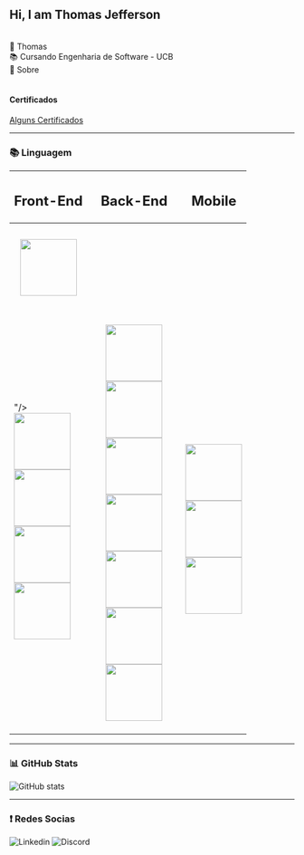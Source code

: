 <!-- Cabeçalhos -->

## Hi, I am Thomas Jefferson 
<br>
💢 Thomas <br>
📚 Cursando Engenharia de Software - UCB <br>
📃 Sobre <br>
<br>

#### Certificados 
[Alguns Certificados](https://resystcode.com.br/)

------

### 📚 Linguagem

<div align="center">

  | <h2>Front-End</h2> | | <h2>Back-End</h2> | | <h2>Mobile</h2> |
  | - | - | - | - | - |
  | <h3 align="center"> <img width="100px" src="https://img.shields.io/badge/html-ec6231?style=for-the-badge&logo=html5&logoColor=ec6231&labelColor=white">
"/> </br> <img width="100px" src =""/> </br> <img width="100px" src=""/> </br> <img width="100px" src=""/> </br> <img width="100px" src=""/> </br> </h3> |  | <h3 align="center">  <img width="100px" src =""/> </br> <img width="100vw" src=""/> </br> <img width="100px" src=""/> </br> <img width="100px" src=""/> </br> <img width="100px" src=""/> </br> <img width="100px" src=""/> </br> <img width="100px" src=""/> </br> </h3> |  | <h3 align="center"> </br> <img width="100px" src =""/> </br> <img width="100px" src =""/> </br> <img width="100px" src=""/> </br> </h3> |
  </a>
  
</div>        

-------

### 📊 GitHub Stats

![GitHub stats](https://github-readme-stats.vercel.app/api?username=ThomasReisDev&hide_title=true&border_color=0e76a8&theme=transparent&show_icons=true)



-------

### ❗ Redes Socias 

![Linkedin](https://img.shields.io/badge/Linkedin-0e76a8?style=for-the-badge&logo=linkedin&logoColor=0e76a8&labelColor=white)
![Discord](https://img.shields.io/badge/discord-5865F2?style=for-the-badge&logo=discord&logoColor=5865F2&labelColor=white)










